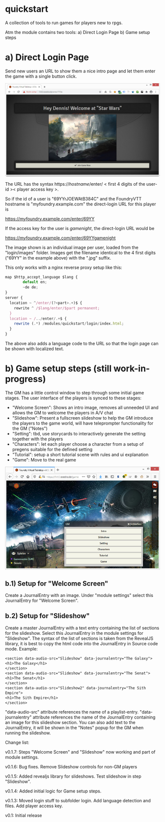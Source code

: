 # quickstart
A collection of tools to run games for players new to rpgs.

Atm the module contains two tools:
a) Direct Login Page
b) Game setup steps


# a) Direct Login Page

Send new users an URL to show them a nice intro page and let them enter the game with a single button click.

![Sample direct login page](https://github.com/luvolondon/quickstart/blob/main/screens/screen1.jpg)


The URL has the syntax https://<i>hostname</i>/enter/ < first 4 digits of the user-id >< player access key >.
  
So if the id of a user is "69YYrJOEWAtB384C" and the FoundryVTT hostname is "myfoundry.example.com" the direct-login URL for this player is

https://myfoundry.example.com/enter/69YY

If the access key for the user is <i>gamenight</i>, the direct-login URL would be

https://myfoundry.example.com/enter/69YYgamenight

The image shown is an individual image per user, loaded from the "login/images" folder. Images get the filename identical to the 4 first digits ("69YY" in the example above) with the ".jpg" suffix.

This only works with a nginx reverse proxy setup like this:
```javascript
map $http_accept_language $lang {
        default en;
        ~de de;
}
server {
  location ~ ^/enter/(?<part>.+)$ {
    rewrite ^ /$lang/enter/$part permanent;
  }
  location ~ /../enter/.+$ {
    rewrite (.*) /modules/quickstart/login/index.html;
  }
}
  ``` 
The above also adds a language code to the URL so that the login page can be shown with localized text. 


# b) Game setup steps (still work-in-progress)

The GM has a little control window to step through some initial game stages. The user interface of the players is synced to these stages:
 - "Welcome Screen": Shows an intro image, removes all unneeded UI and allows the GM to welcome the players in A/V chat
 - "Slideshow": Present a fullscreen slideshow to help the GM introduce the players to the game world, will have teleprompter functionality for the GM ("Notes")
 - "Setting": tbd, use storycards to interactively generate the setting together with the players
 - "Characters": let each player choose a character from a setup of pregens suitable for the defined setting
 - "Tutorial": setup a short tutorial scene with rules and ui explanation
 - "Game": Move to the real game 

  
![Step control for GM](https://github.com/luvolondon/quickstart/blob/main/screens/screen2.jpg)


## b.1) Setup for "Welcome Screen"
Create a JournalEntry with an image. Under "module settings" select this JournalEntry for "Welcome Screen".

## b.2) Setup for "Slideshow"
Create a master JournalEntry with a text entry containing the list of sections for the slideshow. Select this JournalEntry in the module settings for "Slideshow".
The syntax of the list of sections is taken from the RevealJS library, it is best to copy the html code into the JournalEntry in Source code mode. Example:
```
<section data-audio-src="Slideshow" data-journalentry="The Galaxy">
<h1>The Galaxy</h1>
</section>
<section data-audio-src="Slideshow" data-journalentry="The Senat">
<h1>The Senat</h1>
</section>
<section data-audio-src="Slideshow2" data-journalentry="The Sith Empire">
<h1>The Sith Empire</h1>
</section>
```
"data-audio-src" attribute references the name of a playlist-entry.
"data-journalentry" attribute references the name of the JournalEntry containing an image for this slideshow section. You can also add text to the JournalEntry, it will be shown in the "Notes" popup for the GM when running the slideshow.



Change list:

v0.1.7:
Steps "Welcome Screen" and "Slideshow" now working and part of module settings. 

v0.1.6:
Bug fixes. Remove Slideshow controls for non-GM players

v0.1.5: 
Added revealjs library for slideshows. Test slideshow in step "Slideshow".

v0.1.4:
Added initial logic for Game setup steps.

v0.1.3:
Moved login stuff to subfolder login. Add language detection and files. Add player access key.

v0.1:
Initial release
